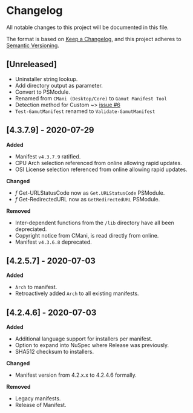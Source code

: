 # Changelog
All notable changes to this project will be documented in this file.

The format is based on [Keep a Changelog](https://keepachangelog.com/en/1.0.0/),
and this project adheres to [Semantic Versioning](https://semver.org/spec/v2.0.0.html).

## [Unreleased]
  - Uninstaller string lookup.
  - Add directory output as parameter.
  - Convert to PSModule.
  - Renamed from `CMani (Desktop/Core)` to `Gamut Manifest Tool`
  - Detection method for Custom ~> [issue #6](https://github.com/repasscloud/GamutManifestTool/issues/6)
  - `Test-GamutManifest` renamed to `Validate-GamutManifest`

## [4.3.7.9] - 2020-07-29
**Added**
  - Manifest `v4.3.7.9` ratified.
  - CPU Arch selection referenced from online allowing rapid updates.
  - OSI License selection referenced from online allowing rapid updates.

**Changed**
  - _f_ Get-URLStatusCode now as `Get.URLStatusCode` PSModule.
  - _f_ Get-RedirectedURL now as `GetRedirectedURL` PSModule.

**Removed**
  - Inter-dependent functions from the `/lib` directory have all been depreciated.
  - Copyright notice from CMani, is read directly from online.
  - Manifest `v4.3.6.8` deprecated.

## [4.2.5.7] - 2020-07-03
**Added**
  - `Arch` to manifest.
  - Retroactively added `Arch` to all existing manifests.

## [4.2.4.6] - 2020-07-03
**Added**
  - Additional language support for installers per manifest.
  - Option to expand into NuSpec where Release was previously.
  - SHA512 checksum to installers.

**Changed**
  - Manifest version from 4.2.x.x to 4.2.4.6 formally.

**Removed**
  - Legacy manifests.
  - Release of Manifest.